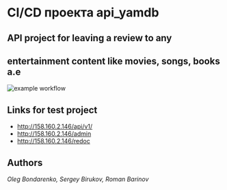 # CI/CD проекта api_yamdb
## API project for leaving a review to any 
## entertainment content like movies, songs, books a.e

![example workflow](https://github.com/AltaiBabai/yamdb_final/actions/workflows/yamdb_workflow.yml/badge.svg)

## Links for test project

- http://158.160.2.146/api/v1/ 
- http://158.160.2.146/admin
- http://158.160.2.146/redoc

## Authors
_Oleg Bondarenko, Sergey Birukov, Roman Barinov_